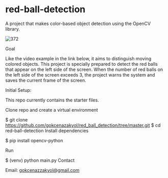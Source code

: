 # red-ball-detection

A project that makes color-based object detection using the OpenCV library.

![372](https://user-images.githubusercontent.com/74296174/205795250-e11d2b73-2844-4411-b7d1-aa6676bb1c04.jpeg)


Goal

Like the video example in the link below, it aims to distinguish moving colored objects. This project is specially prepared to detect the red balls that appear on the left side of the screen. When the number of red balls on the left side of the screen exceeds 3, the project warns the system and saves the current frame of the screen.

Initial Setup:

This repo currently contains the starter files.

Clone repo and create a virtual environment

$ git clone https://github.com/gokcenazakyol/red_ball_detection/tree/master.git
$ cd red-ball-detection
Install dependencies

$ pip install opencv-python

Run

$ (venv) python main.py
Contact

Email: gokcenazzakyol@gmail.com
